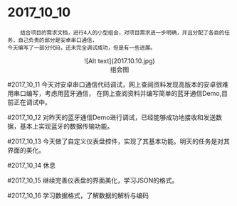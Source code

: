 # 2017_10_10
		结合项目的需求文档，进行4人的小型组会，对项目需求进一步明确，并且分配了各自的任务，自己负责的部分是安卓串口通信，
	今天编写了一部分代码，还未完全调试成功，但是有一些进展。

<center> ![Alt text](2017.10.10.jpg)</center>

<center>组会图</center>

#2017_10_11
		今天对安卓串口通信代码调试，网上查阅资料发现高版本的安卓很难用串口编写，考虑用蓝牙通信，
	在网上查阅资料并编写简单的蓝牙通信Demo,目前正在调试中。

#2017_10_12
		对昨天的蓝牙通信Demo进行调试，已经能够成功地接收和发送数据，基本上实现蓝牙的数据传输功能。

#2017_10_13
		今天做了自定义仪表盘控件，实现了其基本功能。明天的任务是对其界面的美化。

#2017_10_14
		休息

#2017_10_15
		继续完善仪表盘的界面美化，学习JSON的格式。

#2017_10_16
		学习数据格式，了解数据的解析与编码